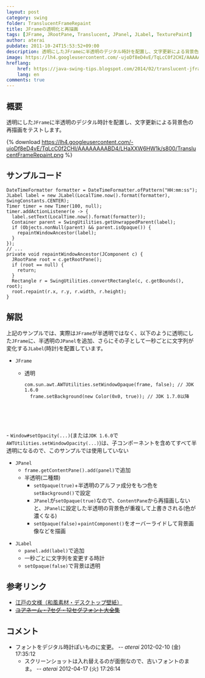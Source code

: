 ```yaml
---
layout: post
category: swing
folder: TranslucentFrameRepaint
title: JFrameの透明化と再描画
tags: [JFrame, JRootPane, Translucent, JPanel, JLabel, TexturePaint]
author: aterai
pubdate: 2011-10-24T15:53:52+09:00
description: 透明にしたJFrameに半透明のデジタル時計を配置し、文字更新による背景色の再描画をテストします。
image: https://lh4.googleusercontent.com/-ujoDf8eD4vE/TqLcC0f2CHI/AAAAAAAABD4/LHaXXW6HW1k/s800/TranslucentFrameRepaint.png
hreflang:
    href: https://java-swing-tips.blogspot.com/2014/02/translucent-jframe-repaint.html
    lang: en
comments: true
---
```

## 概要
透明にした`JFrame`に半透明のデジタル時計を配置し、文字更新による背景色の再描画をテストします。

{% download https://lh4.googleusercontent.com/-ujoDf8eD4vE/TqLcC0f2CHI/AAAAAAAABD4/LHaXXW6HW1k/s800/TranslucentFrameRepaint.png %}

## サンプルコード
<pre class="prettyprint"><code>DateTimeFormatter formatter = DateTimeFormatter.ofPattern("HH:mm:ss");
JLabel label = new JLabel(LocalTime.now().format(formatter), SwingConstants.CENTER);
Timer timer = new Timer(100, null);
timer.addActionListener(e -&gt; {
  label.setText(LocalTime.now().format(formatter));
  Container parent = SwingUtilities.getUnwrappedParent(label);
  if (Objects.nonNull(parent) &amp;&amp; parent.isOpaque()) {
    repaintWindowAncestor(label);
  }
});
// ...
private void repaintWindowAncestor(JComponent c) {
  JRootPane root = c.getRootPane();
  if (root == null) {
    return;
  }
  Rectangle r = SwingUtilities.convertRectangle(c, c.getBounds(), root);
  root.repaint(r.x, r.y, r.width, r.height);
}
</code></pre>

## 解説
上記のサンプルでは、実際は`JFrame`が半透明ではなく、以下のように透明にした`JFrame`に、半透明の`JPanel`を追加、さらにその子として一秒ごとに文字列が変化する`JLabel`(時計)を配置しています。

- `JFrame`
    - 透明
        
        <pre class="prettyprint"><code>com.sun.awt.AWTUtilities.setWindowOpaque(frame, false); // JDK 1.6.0
        frame.setBackground(new Color(0x0, true)); // JDK 1.7.0以降
</code></pre>
    - `Window#setOpacity(...)`(または`JDK 1.6.0`で`AWTUtilities.setWindowOpacity(...)`)は、子コンポーネントを含めてすべて半透明になるので、このサンプルでは使用していない

<!-- dummy comment line for breaking list -->

- `JPanel`
    - `frame.getContentPane().add(panel)`で追加
    - 半透明(二種類)
        - `setOpaque(true)`+半透明のアルファ成分をもつ色を`setBackground()`で設定
        - `JPanel`が`setOpaque(true)`なので、`ContentPane`から再描画しないと、`JPanel`に設定した半透明の背景色が重複して上書きされる(色が濃くなる)
        - `setOpaque(false)`+`paintComponent()`をオーバーライドして背景画像などを描画

<!-- dummy comment line for breaking list -->

- `JLabel`
    - `panel.add(label)`で追加
    - 一秒ごとに文字列を変更する時計
    - `setOpaque(false)`で背景は透明

<!-- dummy comment line for breaking list -->

## 参考リンク
- [江戸の文様（和風素材・デスクトップ壁紙）](http://www.viva-edo.com/komon/edokomon.html)
- ~~[ユアネーム・7セグ・12セグフォント大全集](http://www.yourname.jp/soft/digitalfonts-20090306.shtml)~~

<!-- dummy comment line for breaking list -->

## コメント
- フォントをデジタル時計ぽいものに変更。 -- *aterai* 2012-02-10 (金) 17:35:12
    - スクリーンショットは入れ替えるのが面倒なので、古いフォントのまま。 -- *aterai* 2012-04-17 (火) 17:26:14

<!-- dummy comment line for breaking list -->
